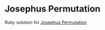 # Josephus Permutation
Ruby solution for [Josephus Permutation](https://www.codewars.com/kata/5550d638a99ddb113e0000a2)
